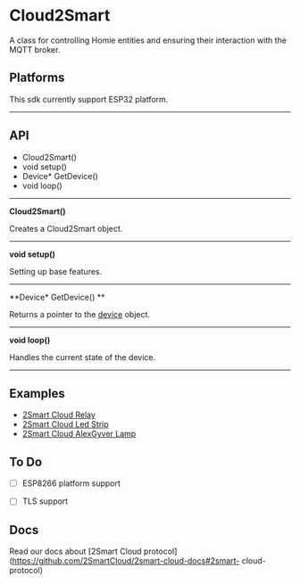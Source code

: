 # Cloud2Smart

A class for controlling Homie entities and ensuring their interaction with the MQTT broker.

## Platforms

This sdk currently support ESP32 platform.

***
## API

- Cloud2Smart()
- void setup()
- Device\* GetDevice()
- void loop()

***

**Cloud2Smart()**

Creates a Cloud2Smart object.

***

**void setup()**

Setting up base features.

***

**Device\* GetDevice() **

Returns a pointer to the [device](src/device/README.md) object.

***

**void loop()**

Handles the current state of the device.

***


## Examples

- [2Smart Cloud Relay](https://github.com/2SmartCloud/2smart-cloud-esp32-relay)
- [2Smart Cloud Led Strip](https://github.com/2SmartCloud/2smart-cloud-esp32-led)
- [2Smart Cloud AlexGyver Lamp](https://github.com/2SmartCloud/2smart-cloud-esp32-alexgyver-lamp)

## To Do
* [ ] ESP8266 platform support
* [ ] TLS support


## Docs

Read our docs about [2Smart Cloud protocol](https://github.com/2SmartCloud/2smart-cloud-docs#2smart-
cloud-protocol)